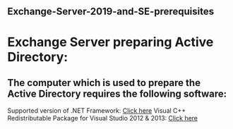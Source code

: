 ## Exchange-Server-2019-and-SE-prerequisites

# Exchange Server preparing Active Directory:
  ## The computer which is used to prepare the Active Directory requires the following software:
Supported version of .NET Framework: <a href="https://learn.microsoft.com/en-us/exchange/plan-and-deploy/supportability-matrix#net-framework" target="_blank">Click here</a>
Visual C++ Redistributable Package for Visual Studio 2012 & 2013: <a href="[https://learn.microsoft.com/en-us/exchange/plan-and-deploy/supportability-matrix#net-framework](https://www.microsoft.com/download/details.aspx?id=30679)" target="_blank">Click here</a>

  
